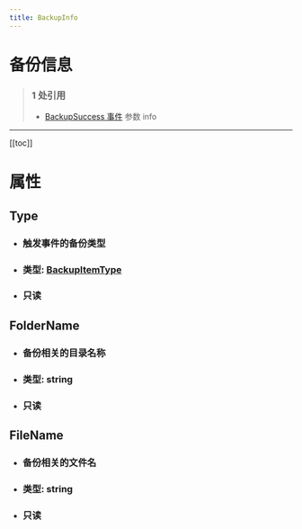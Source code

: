 ```yaml
---
title: BackupInfo
---
```


# 备份信息

> ### 1 处引用
> - [BackupSuccess 事件](../events/BackupSuccess.md) 参数 info
---

[[toc]]

# 属性
## Type
- ### 触发事件的备份类型
- ### 类型: [BackupItemType](../enums/BackupItemType.md)
- ### 只读
## FolderName
- ### 备份相关的目录名称
- ### 类型: string
- ### 只读
## FileName
- ### 备份相关的文件名
- ### 类型: string
- ### 只读